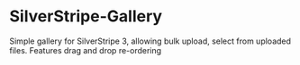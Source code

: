 SilverStripe-Gallery
====================

Simple gallery for SilverStripe 3, allowing bulk upload, select from uploaded files. Features drag and drop re-ordering
